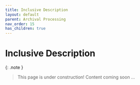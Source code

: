 ```yaml
---
title: Inclusive Description
layout: default
parent: Archival Processing
nav_order: 15
has_children: true
---
```

# **Inclusive Description**

{: .note }
> This page is under construction! 
> Content coming soon ...